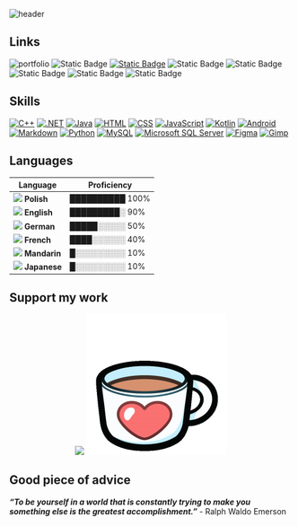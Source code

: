 ![header](https://capsule-render.vercel.app/api?type=waving&color=gradient&height=250&section=header&text=Hi,%20I'm%20Bartosz%20Strączek👋&fontSize=50&animation=fadeIn)

## Links
![portfolio](https://img.shields.io/badge/my_portfolio-000?style=for-the-badge&logo=ko-fi&logoColor=white)
![Static Badge](https://img.shields.io/badge/Stack%20Overflow-%23ffffff?style=for-the-badge&logo=Stack%20Overflow&logoColor=%23ffffff&color=%23F58025)
[![Static Badge](https://img.shields.io/badge/Hackerrank-%23ffffff?style=for-the-badge&logo=Hackerrank&logoColor=%23ffffff&color=%2300EA64)](https://www.hackerrank.com/profile/bartoszstraczek1)
![Static Badge](https://img.shields.io/badge/LeetCode-%23ffffff?style=for-the-badge&logo=LeetCode&logoColor=%23ffffff&color=%23FFA116)
![Static Badge](https://img.shields.io/badge/Gmail-%23ffffff?style=for-the-badge&logo=Gmail&logoColor=%23ffffff&color=%23EA4335)
![Static Badge](https://img.shields.io/badge/Facebook-%23ffffff?style=for-the-badge&logo=Facebook&logoColor=%23ffffff&color=%231877F2)
![Static Badge](https://img.shields.io/badge/Discord-%23ffffff?style=for-the-badge&logo=Discord&logoColor=%23ffffff&color=%235865F2)
![Static Badge](https://img.shields.io/badge/Fiverr-%23ffffff?style=for-the-badge&logo=Fiverr&logoColor=%23ffffff&color=%231DBF73)

## Skills
[![C++](https://img.shields.io/badge/C++-%2300599C.svg?logo=c%2B%2B&logoColor=white)](#)
[![.NET](https://img.shields.io/badge/.NET-512BD4?logo=dotnet&logoColor=fff)](#)
[![Java](https://img.shields.io/badge/Java-%23ED8B00.svg?logo=openjdk&logoColor=white)](#)
[![HTML](https://img.shields.io/badge/HTML-%23E34F26.svg?logo=html5&logoColor=white)](#)
[![CSS](https://img.shields.io/badge/CSS-639?logo=css&logoColor=fff)](#)
[![JavaScript](https://img.shields.io/badge/JavaScript-F7DF1E?logo=javascript&logoColor=000)](#)
[![Kotlin](https://img.shields.io/badge/Kotlin-%237F52FF.svg?logo=kotlin&logoColor=white)](#)
[![Android](https://img.shields.io/badge/Android-3DDC84?logo=android&logoColor=white)](#)
[![Markdown](https://img.shields.io/badge/Markdown-%23000000.svg?logo=markdown&logoColor=white)](#)
[![Python](https://img.shields.io/badge/Python-3776AB?logo=python&logoColor=fff)](#)
[![MySQL](https://img.shields.io/badge/MySQL-4479A1?logo=mysql&logoColor=fff)](#)
[![Microsoft SQL Server](https://custom-icon-badges.demolab.com/badge/Microsoft%20SQL%20Server-CC2927?logo=mssqlserver-white&logoColor=white)](#)
[![Figma](https://img.shields.io/badge/Figma-F24E1E?logo=figma&logoColor=white)](#)
[![Gimp](https://img.shields.io/badge/Gimp-5C5543?logo=gimp&logoColor=white)](#)

## Languages  

| Language      | Proficiency |
|---------------|-------------|
| <img src="https://flagcdn.com/w40/pl.png" width="20"/> **Polish**     | ██████████ 100% |
| <img src="https://flagcdn.com/w40/gb.png" width="20"/> **English**    | █████████░ 90% |
| <img src="https://flagcdn.com/w40/de.png" width="20"/> **German**     | █████░░░░░ 50% |
| <img src="https://flagcdn.com/w40/fr.png" width="20"/> **French**     | ████░░░░░░ 40% |
| <img src="https://flagcdn.com/w40/cn.png" width="20"/> **Mandarin**   | █░░░░░░░░░ 10% |
| <img src="https://flagcdn.com/w40/jp.png" width="20"/> **Japanese**   | █░░░░░░░░░ 10% |

## Support my work
<p align="center">
  <a href="https://coff.ee/nkbdev"><img src="https://media4.giphy.com/media/v1.Y2lkPTc5MGI3NjExZjk1emtuOTJ1NWgyenA3cmdlbDh6bmJ5Zjd4Z2NxcjlxbnpwNDR2ZCZlcD12MV9pbnRlcm5hbF9naWZfYnlfaWQmY3Q9cw/7ssLleBvWvESbx0BuG/giphy.gif" width=250></a>
  <a href="https://ko-fi.com/rodofrodo"><img src="assets/Ko-fi_COIN.gif" width=250></a>
</p>

## Good piece of advice
***“To be yourself in a world that is constantly trying to make you something else is the greatest accomplishment.”*** - Ralph Waldo Emerson

<!--
**rodofrodo/rodofrodo** is a ✨ _special_ ✨ repository because its `README.md` (this file) appears on your GitHub profile.

Here are some ideas to get you started:

- 🔭 I’m currently working on ...
- 🌱 I’m currently learning ...
- 👯 I’m looking to collaborate on ...
- 🤔 I’m looking for help with ...
- 💬 Ask me about ...
- 📫 How to reach me: ...
- 😄 Pronouns: ...
- ⚡ Fun fact: ...
-->
